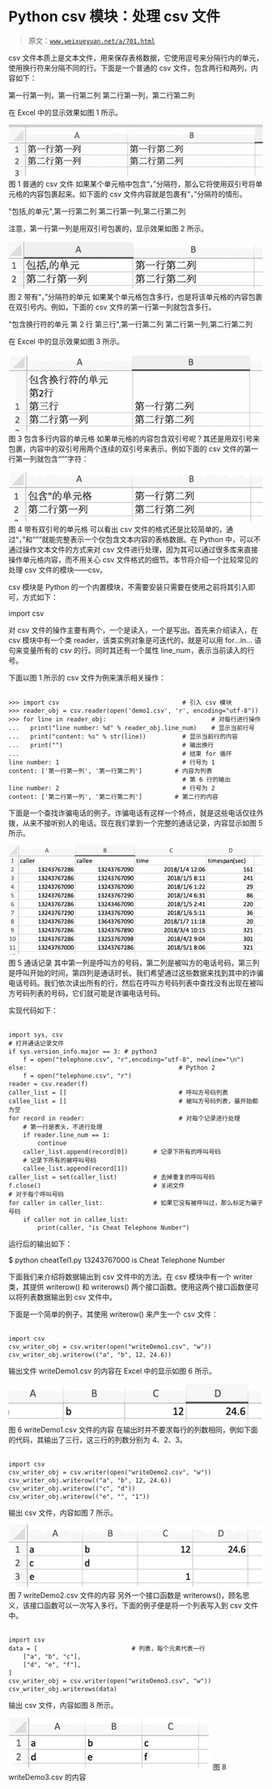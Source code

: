# Python csv 模块：处理 csv 文件

> 原文：[`www.weixueyuan.net/a/701.html`](http://www.weixueyuan.net/a/701.html)

csv 文件本质上是文本文件，用来保存表格数据，它使用逗号来分隔行内的单元，使用换行符来分隔不同的行。下面是一个普通的 csv 文件，包含两行和两列，内容如下：

第一行第一列，第一行第二列
第二行第一列，第二行第二列

在 Excel 中的显示效果如图 1 所示。

![](img/6ea5f0ce62c7a25953e9523017d96003.png)
图 1 普通的 csv 文件
如果某个单元格中包含“，”分隔符，那么它将使用双引号将单元格的内容包裹起来。如下面的 csv 文件内容就是包裹有“，”分隔符的情形。

"包括,的单元",第一行第二列
第二行第一列,第二行第二列

注意，第一行第一列是用双引号包裹的，显示效果如图 2 所示。

![](img/beb63e8a378d8f4f152656455c6bf52d.png)
图 2 带有“，”分隔符的单元
如果某个单元格包含多行，也是将该单元格的内容包裹在双引号内。例如，下面的 csv 文件的第一行第一列就包含多行。

"包含换行符的单元
第 2 行
第三行",第一行第二列
第二行第一列,第二行第二列

在 Excel 中的显示效果如图 3 所示。

![](img/3c9daada3827a54a70340e4be37192b0.png)
图 3 包含多行内容的单元格
如果单元格的内容包含双引号呢？其还是用双引号来包裹，内容中的双引号用两个连续的双引号来表示。例如下面的 csv 文件的第一行第一列就包含“””字符：

![](img/e498e9e7bf3211c18d70329fff1b09a4.png)
图 4 带有双引号的单元格
可以看出 csv 文件的格式还是比较简单的，通过“，”和“””就能完整表示一个仅包含文本内容的表格数据。在 Python 中，可以不通过操作文本文件的方式来对 csv 文件进行处理，因为其可以通过很多库来直接操作单元格内容，而不用关心 csv 文件格式的细节。本节将介绍一个比较常见的处理 csv 文件的模块——csv。

csv 模块是 Python 的一个内置模块，不需要安装只需要在使用之前将其引入即可，方式如下：

import csv

对 csv 文件的操作主要有两个，一个是读入，一个是写出。首先来介绍读入，在 csv 模块中有一个类 reader，该类实例对象是可迭代的，就是可以用 for...in... 语句来变量所有的 csv 的行。同时其还有一个属性 line_num，表示当前读入的行号。

下面以图 1 所示的 csv 文件为例来演示相关操作：

```

>>> import csv                                  # 引入 csv 模块
>>> reader_obj = csv.reader(open('demo1.csv', 'r', encoding="utf-8"))
>>> for line in reader_obj:                             # 对每行进行操作
...   print("line number: %d" % reader_obj.line_num)    # 显示当前行号
...   print("content: %s" % str(line))          # 显示当前行的内容
...   print("")                                 # 输出换行
...                                             # 结束 for 循环
line number: 1                                  # 行号为 1
content: ['第一行第一列', '第一行第二列']         # 内容为列表
                                                # 第 6 行的输出
line number: 2                                  # 行号为 2
content: ['第二行第一列', '第二行第二列']         # 第二行的内容
```

下面是一个查找诈骗电话的例子。诈骗电话有这样一个特点，就是这些电话仅往外拨，从来不接听别人的电话。现在我们拿到一个完整的通话记录，内容显示如图 5 所示。

![](img/06e7bc61a1916649cb593c8f621b5756.png)
图 5 通话记录
其中第一列是呼叫方的号码，第二列是被叫方的电话号码，第三列是呼叫开始的时间，第四列是通话时长。我们希望通过这些数据来找到其中的诈骗电话号码。我们依次读出所有的行，然后在呼叫方号码列表中查找没有出现在被叫方号码列表的号码，它们就可能是诈骗电话号码。

实现代码如下：

```

import sys, csv
# 打开通话记录文件
if sys.version_info.major == 3: # python3
    f = open("telephone.csv", "r",encoding="utf-8", newline="\n")
else:                                          # Python 2
    f = open("telephone.csv", "r")
reader = csv.reader(f)
caller_list = []                               # 呼叫方号码列表
callee_list = []                               # 被叫方号码列表，最开始都为空
for record in reader:                          # 对每个记录进行处理
    # 第一行是表头，不进行处理
    if reader.line_num == 1:
        continue
    caller_list.append(record[0])       # 记录下所有的呼叫号码
    # 记录下所有的被呼叫号码
    callee_list.append(record[1])
caller_list = set(caller_list)          # 去掉重复的呼叫号码
f.close()                               # 关闭文件
# 对于每个呼叫号码
for caller in caller_list:              # 如果它没有被呼叫过，那么标定为骗子号码
    if caller not in callee_list:
        print(caller, "is Cheat Telephone Number")
```

运行后的输出如下：

$ python cheatTel1.py
13243767000 is Cheat Telephone Number

下面我们来介绍将数据输出到 csv 文件中的方法。在 csv 模块中有一个 writer 类，其提供 writerow() 和 writerows() 两个接口函数。使用这两个接口函数便可以将列表数据输出到 csv 文件中。

下面是一个简单的例子，其使用 writerow() 来产生一个 csv 文件：

```

import csv
csv_writer_obj = csv.writer(open("writeDemo1.csv", "w"))
csv_writer_obj.writerow(("a", "b", 12, 24.6))
```

输出文件 writeDemo1.csv 的内容在 Excel 中的显示如图 6 所示。

![](img/23deb4d55dc31ec2d051b7862e85457b.png)
图 6 writeDemo1.csv 文件的内容
在输出时并不要求每行的列数相同，例如下面的代码，其输出了三行，这三行的列数分别为 4、2、3。

```

import csv
csv_writer_obj = csv.writer(open("writeDemo2.csv", "w"))
csv_writer_obj.writerow(("a", "b", 12, 24.6))
csv_writer_obj.writerow(("c", "d"))
csv_writer_obj.writerow(("e", "", "1"))
```

输出 csv 文件，内容如图 7 所示。

![](img/c89b35f06768221e5568a6b38f6d7054.png)
图 7 writeDemo2.csv 文件的内容
另外一个接口函数是 writerows()，顾名思义，该接口函数可以一次写入多行。下面的例子便是将一个列表写入到 csv 文件中。

```

import csv
data = [                          # 列表，每个元素代表一行
    ["a", "b", "c"],
    ["d", "e", "f"],
]
csv_writer_obj = csv.writer(open("writeDemo3.csv", "w"))
csv_writer_obj.writerows(data)
```

输出 csv 文件，内容如图 8 所示。

![](img/05e298d1b4011d075e6c97a54fab0172.png)
图 8 writeDemo3.csv 的内容